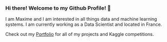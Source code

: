 ### Hi there! Welcome to my Github Profile! 👋

<!--
**Orangeguythere/Orangeguythere** is a ✨ _special_ ✨ repository because its `README.md` (this file) appears on your GitHub profile.

Here are some ideas to get you started:

- 🔭 I’m currently working on ...
- 🌱 I’m currently learning ...
- 👯 I’m looking to collaborate on ...
- 🤔 I’m looking for help with ...
- 💬 Ask me about ...
- 📫 How to reach me: ...
- 😄 Pronouns: ...
- ⚡ Fun fact: ...
-->



I am Maxime and I am interested in all things data and machine learning systems. I am currently working as a Data Scientist and located in France. 

Check out my [Portfolio](https://github.com/Orangeguythere/Portfolio) for all of my projects and Kaggle competitions.



